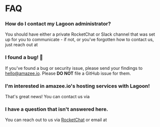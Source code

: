 # FAQ

### How do I contact my Lagoon administrator?

You should have either a private RocketChat or Slack channel that was set up for you to communicate - if not, or you've forgotten how to contact us, just reach out at 

### I found a bug! 🐞 

If you've found a bug or security issue, please send your findings to [hello@amazee.io](mailto:hello@amazee.io). Please **DO NOT** file a GitHub issue for them.

### I'm interested in amazee.io's hosting services with Lagoon!

That's great news! You can contact us via

### I have a question that isn't answered here. 

You can reach out to us via [RocketChat](https://amazeeio.rocket.chat/home) or email at 

### 

